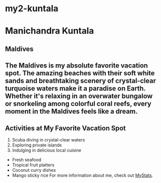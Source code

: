 # my2-kuntala
# Manichandra Kuntala
## Maldives
The Maldives is my absolute favorite vacation spot. The **amazing beaches** with their soft white sands and **breathtaking scenery** of crystal-clear turquoise waters make it a paradise on Earth. Whether it's relaxing in an overwater bungalow or snorkeling among colorful coral reefs, every moment in the Maldives feels like a dream.
------------------------------------------------------------------------------------------------------------------------------------------
## Activities at My Favorite Vacation Spot
1. Scuba diving in crystal-clear waters
2. Exploring private islands
3. Indulging in delicious local cuisine
- Fresh seafood
- Tropical fruit platters
- Coconut curry dishes
- Mango sticky rice
For more information about me, check out [MyStats](MyStats.md).

